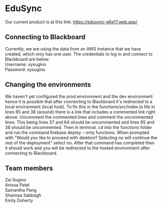 # EduSync

Our current product is at this link: https://edusync-e6e17.web.app/ 

## Connecting to Blackboard 
Currently, we are using the data from an AWS instance that we have created, which only has one user. The credentials to log in and connect to Blackboard are below: <br/>
Username: xysugino <br/>
Password: xysugino 

## Changing the environments 
We haven't yet configured the prod environment and the dev environment hence it is possible that after connecting to Blackboard it's redirected to a local environment (local host). To fix this in the functions/src/index.ts file in lines 65 and 38 (around) there is a link that includes a commented link right above. Uncomment the commented lines and comment the uncommented lines. This being lines 37 and 64 should be uncommented and lines 65 and 38 should be uncommented. Then in terminal, cd into the functions folder and run the command firebase deploy --only functions. When prompted with "Would you like to proceed with deletion? Selecting no will continue the rest of the deployment" select no. After that command has completed then it should work and you will be redirected to the hosted environment after connecting to Blackboard. 

## Team members <br/>
Zai Sugino <br/>
Anissa Patel <br/>
Samantha Pang <br/>
Shaimaa Sabbagh <br/>
Emily Doherty 
